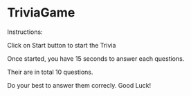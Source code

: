 # TriviaGame

Instructions:

Click on Start button to start the Trivia

Once started, you have 15 seconds to answer each questions.

Their are in total 10 questions.

Do your best to answer them correcly. Good Luck!
